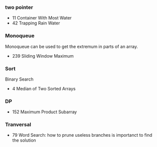 ### two pointer
- 11 Container With Most Water
- 42 Trapping Rain Water

### Monoqueue
Monoqueue can be used to get the extremum in parts of an array.
- 239 Sliding Window Maximum

### Sort
Binary Search
- 4 Median of Two Sorted Arrays

### DP
- 152 Maximum Product Subarray

### Tranversal
- 79 Word Search: how to prune useless branches is importanct to find the solution
